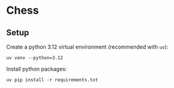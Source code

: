 # Chess


## Setup

Create a python 3.12 virtual environment (recommended with `uv`):
```
uv venv --python=3.12
```
Install python packages:
```
uv pip install -r requirements.txt
```
